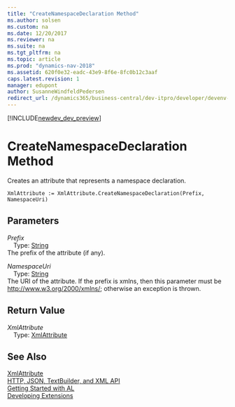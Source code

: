 ```yaml
---
title: "CreateNamespaceDeclaration Method"
ms.author: solsen
ms.custom: na
ms.date: 12/20/2017
ms.reviewer: na
ms.suite: na
ms.tgt_pltfrm: na
ms.topic: article
ms.prod: "dynamics-nav-2018"
ms.assetid: 620f0e32-eadc-43e9-8f6e-8fc0b12c3aaf
caps.latest.revision: 1
manager: edupont
author: SusanneWindfeldPedersen
redirect_url: /dynamics365/business-central/dev-itpro/developer/devenv-restapi-overview
---
```


[!INCLUDE[newdev_dev_preview](../includes/newdev_dev_preview.md)]

# CreateNamespaceDeclaration Method
Creates an attribute that represents a namespace declaration.  
```  
XmlAttribute := XmlAttribute.CreateNamespaceDeclaration(Prefix, NamespaceUri)  
```  
## Parameters
*Prefix*    
&emsp;Type: [String](../datatypes/devenv-text-data-type.md)  
The prefix of the attribute (if any).  
  
*NamespaceUri*    
&emsp;Type: [String](../datatypes/devenv-text-data-type.md)  
The URI of the attribute. If the prefix is xmlns, then this parameter must be <http://www.w3.org/2000/xmlns/>; otherwise an exception is thrown.  
  
## Return Value
*XmlAttribute*  
&emsp;Type: [XmlAttribute](xmlattribute-class.md)   
  
## See Also
[XmlAttribute](xmlattribute-class.md)  
[HTTP, JSON, TextBuilder, and XML API](../devenv-restapi-overview.md)  
[Getting Started with AL](../devenv-get-started.md)  
[Developing Extensions](../devenv-dev-overview.md)  
